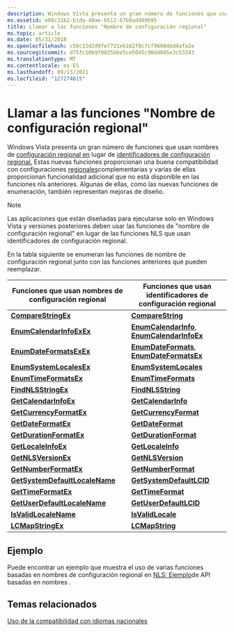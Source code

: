 ```yaml
---
description: Windows Vista presenta un gran número de funciones que usan nombres de configuración regional en lugar de identificadores de configuración regional.
ms.assetid: e88c31b2-b1da-40ae-b512-67b8ad409b95
title: Llamar a las funciones "Nombre de configuración regional"
ms.topic: article
ms.date: 05/31/2018
ms.openlocfilehash: c58c15d2d9fe7721eb162f8c7cf96084bd4afa2e
ms.sourcegitcommit: d75fc10b9f0825bbe5ce5045c90d4045e3c53243
ms.translationtype: MT
ms.contentlocale: es-ES
ms.lasthandoff: 09/13/2021
ms.locfileid: "127274815"
---
```

# <a name="calling-the-locale-name-functions"></a>Llamar a las funciones "Nombre de configuración regional"

Windows Vista presenta un gran número de funciones que usan nombres de [configuración regional en](locale-names.md) lugar de [identificadores de configuración regional.](locale-identifiers.md) Estas nuevas funciones proporcionan una buena compatibilidad con configuraciones [regionales](custom-locales.md)complementarias y varias de ellas proporcionan funcionalidad adicional que no está disponible en las funciones nls anteriores. Algunas de ellas, como las nuevas funciones de enumeración, también representan mejoras de diseño.

> [!Note]  
> Las aplicaciones que están diseñadas para ejecutarse solo en Windows Vista y versiones posteriores deben usar las funciones de "nombre de configuración regional" en lugar de las funciones NLS que usan identificadores de configuración regional.

 

En la tabla siguiente se enumeran las funciones de nombre de configuración regional junto con las funciones anteriores que pueden reemplazar.



| Funciones que usan nombres de configuración regional                                     | Funciones que usan identificadores de configuración regional                                                             |
|------------------------------------------------------------------|------------------------------------------------------------------------------------------------|
| [**CompareStringEx**](/windows/desktop/api/Stringapiset/nf-stringapiset-comparestringex)                       | [**CompareString**](/windows/win32/api/stringapiset/nf-stringapiset-comparestringw)                                                         |
| [**EnumCalendarInfoExEx**](/windows/desktop/api/Winnls/nf-winnls-enumcalendarinfoexex)             | [**EnumCalendarInfo**](/windows/desktop/api/Winnls/nf-winnls-enumcalendarinfoa), [ **EnumCalendarInfoEx**](/windows/desktop/api/Winnls/nf-winnls-enumcalendarinfoexa) |
| [**EnumDateFormatsExEx**](/windows/desktop/api/Winnls/nf-winnls-enumdateformatsexex)               | [**EnumDateFormats**](/windows/desktop/api/Winnls/nf-winnls-enumdateformatsa), [ **EnumDateFormatsEx**](/windows/desktop/api/Winnls/nf-winnls-enumdateformatsexa)     |
| [**EnumSystemLocalesEx**](/windows/desktop/api/Winnls/nf-winnls-enumsystemlocalesex)               | [**EnumSystemLocales**](/windows/desktop/api/Winnls/nf-winnls-enumsystemlocalesa)                                                 |
| [**EnumTimeFormatsEx**](/windows/desktop/api/Winnls/nf-winnls-enumtimeformatsex)                   | [**EnumTimeFormats**](/windows/desktop/api/Winnls/nf-winnls-enumtimeformatsa)                                                     |
| [**FindNLSStringEx**](/windows/desktop/api/Winnls/nf-winnls-findnlsstringex)                       | [**FindNLSString**](/windows/desktop/api/Winnls/nf-winnls-findnlsstring)                                                         |
| [**GetCalendarInfoEx**](/windows/desktop/api/Winnls/nf-winnls-getcalendarinfoex)                   | [**GetCalendarInfo**](/windows/desktop/api/Winnls/nf-winnls-getcalendarinfoa)                                                     |
| [**GetCurrencyFormatEx**](/windows/desktop/api/Winnls/nf-winnls-getcurrencyformatex)               | [**GetCurrencyFormat**](/windows/desktop/api/Winnls/nf-winnls-getcurrencyformata)                                                 |
| [**GetDateFormatEx**](/windows/desktop/api/datetimeapi/nf-datetimeapi-getdateformatex)                       | [**GetDateFormat**](/windows/desktop/api/datetimeapi/nf-datetimeapi-getdateformata)                                                         |
| [**GetDurationFormatEx**](/windows/desktop/api/Winnls/nf-winnls-getdurationformatex)               | [**GetDurationFormat**](/windows/desktop/api/Winnls/nf-winnls-getdurationformat)                                                 |
| [**GetLocaleInfoEx**](/windows/desktop/api/Winnls/nf-winnls-getlocaleinfoex)                       | [**GetLocaleInfo**](/windows/desktop/api/Winnls/nf-winnls-getlocaleinfoa)                                                         |
| [**GetNLSVersionEx**](/windows/desktop/api/Winnls/nf-winnls-getnlsversionex)                       | [**GetNLSVersion**](/windows/desktop/api/Winnls/nf-winnls-getnlsversion)                                                         |
| [**GetNumberFormatEx**](/windows/desktop/api/Winnls/nf-winnls-getnumberformatex)                   | [**GetNumberFormat**](/windows/desktop/api/Winnls/nf-winnls-getnumberformata)                                                     |
| [**GetSystemDefaultLocaleName**](/windows/desktop/api/Winnls/nf-winnls-getsystemdefaultlocalename) | [**GetSystemDefaultLCID**](/windows/desktop/api/Winnls/nf-winnls-getsystemdefaultlcid)                                           |
| [**GetTimeFormatEx**](/windows/desktop/api/datetimeapi/nf-datetimeapi-gettimeformatex)                       | [**GetTimeFormat**](/windows/desktop/api/datetimeapi/nf-datetimeapi-gettimeformata)                                                         |
| [**GetUserDefaultLocaleName**](/windows/desktop/api/Winnls/nf-winnls-getuserdefaultlocalename)     | [**GetUserDefaultLCID**](/windows/desktop/api/Winnls/nf-winnls-getuserdefaultlcid)                                               |
| [**IsValidLocaleName**](/windows/desktop/api/Winnls/nf-winnls-isvalidlocalename)                   | [**IsValidLocale**](/windows/desktop/api/Winnls/nf-winnls-isvalidlocale)                                                         |
| [**LCMapStringEx**](/windows/desktop/api/Winnls/nf-winnls-lcmapstringex)                           | [**LCMapString**](/windows/desktop/api/Winnls/nf-winnls-lcmapstringa)                                                             |



 

## <a name="example"></a>Ejemplo

Puede encontrar un ejemplo que muestra el uso de varias funciones basadas en nombres de configuración regional en [NLS: Ejemplo](nls--name-based-apis-sample.md)de API basadas en nombres .

## <a name="related-topics"></a>Temas relacionados

<dl> <dt>

[Uso de la compatibilidad con idiomas nacionales](using-national-language-support.md)
</dt> </dl>

 

 
